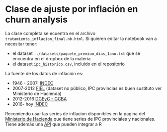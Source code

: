 # Clase de ajuste por inflación en churn analysis

La clase completa se ecuentra en el archivo `tratamiento_inflacion_final.nb.html`. Si quieren editar la notebook van a necesitar tener:
* el dataset `../datasets/paquete_premium_dias_1ano.txt` que se encuentra en el dropbox de la materia  
* el dataset `ipc_historico.csv`, incluido en el repositorio

La fuente de los datos de inflación es:

* 1946 - 2007: [INDEC](https://www.indec.gob.ar/) 
* 2007-2012 [FIEL](http://www.fiel.org/) (dataset no público, IPC provincias es buen sustituto ver Ministerio de Hacienda)
* 2012-2016 [DGEyC - GCBA](https://www.estadisticaciudad.gob.ar/eyc/)
* 2016- hoy [INDEC](https://www.indec.gob.ar/)

Recomiendo usar las series de inflacion disponibles en la pagina del [Ministerio de Hacienda](https://www.minhacienda.gob.ar/datos/) que tiene series de IPC provinciales y nacionales. Tiene además una [API](https://series-tiempo-ar-api.readthedocs.io/es/latest/) que pueden integrar a R 


